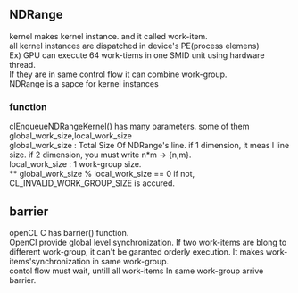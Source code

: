 ## NDRange 
kernel makes kernel instance. and it called work-item.   
all kernel instances are dispatched in device's PE(process elemens)    
Ex) GPU can execute 64 work-tiems in one SMID unit using hardware thread.     
If they are in same control flow it can combine work-group.   
NDRange is a sapce for kernel instances     
### function    
clEnqueueNDRangeKernel() has many parameters. some of them  global_work_size,local_work_size    
global_work_size : Total Size Of NDRange's line. if 1 dimension, it meas l line size.
if 2 dimension, you must write n*m -> {n,m}.    
local_work_size : 1 work-group size.    
** global_work_size % local_work_size == 0 if not, CL_INVALID_WORK_GROUP_SIZE is accured.     
## barrier
openCL C has barrier() function.     
OpenCl provide global level synchronization. If two work-items are blong to different work-group, it can't be garanted orderly execution.
It makes work-items'synchronization in same work-group.    
contol flow must wait, untill all work-items In same work-group arrive barrier.




